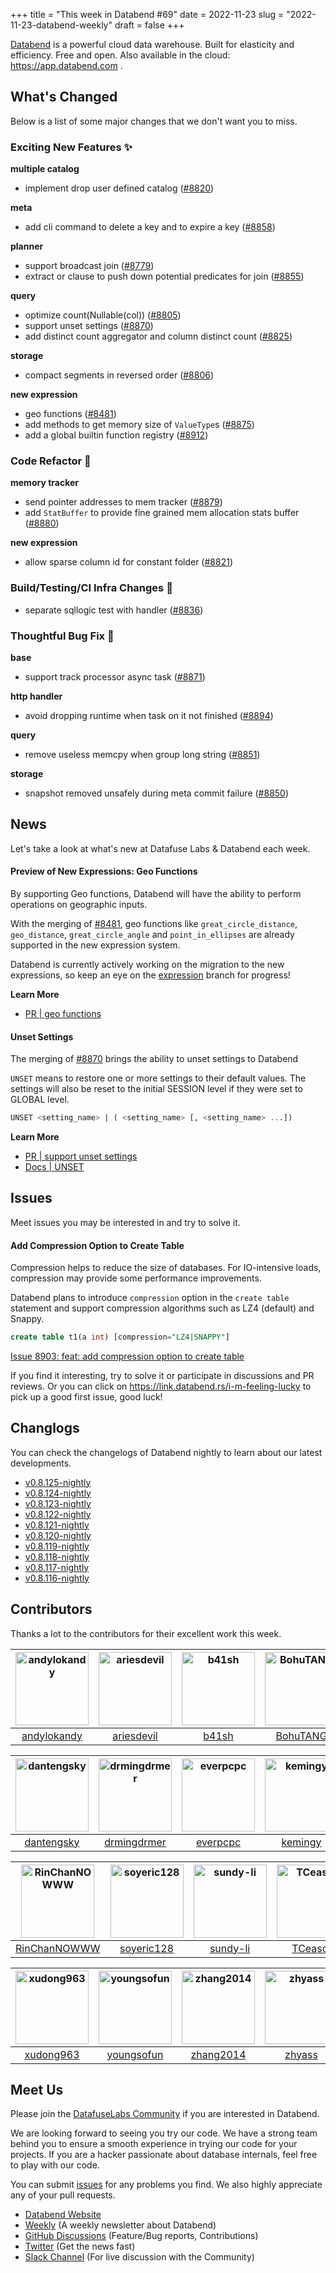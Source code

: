 +++
title = "This week in Databend #69"
date = 2022-11-23
slug = "2022-11-23-databend-weekly"
draft = false
+++

[Databend](https://github.com/datafuselabs/databend) is a powerful cloud data warehouse. Built for elasticity and efficiency. Free and open. Also available in the cloud: <https://app.databend.com> .

## What's Changed

Below is a list of some major changes that we don't want you to miss.

### Exciting New Features :sparkles:

**multiple catalog**

- implement drop user defined catalog ([#8820](https://github.com/datafuselabs/databend/pull/8820))

**meta**

- add cli command to delete a key and to expire a key ([#8858](https://github.com/datafuselabs/databend/pull/8858))

**planner**

- support broadcast join ([#8779](https://github.com/datafuselabs/databend/pull/8779))
- extract or clause to push down potential predicates for join ([#8855](https://github.com/datafuselabs/databend/pull/8855))

**query**

- optimize count(Nullable(col)) ([#8805](https://github.com/datafuselabs/databend/pull/8805))
- support unset settings ([#8870](https://github.com/datafuselabs/databend/pull/8870))
- add distinct count aggregator and column distinct count ([#8825](https://github.com/datafuselabs/databend/pull/8825))

**storage**

- compact segments in reversed order ([#8806](https://github.com/datafuselabs/databend/pull/8793))

**new expression**

- geo functions ([#8481](https://github.com/datafuselabs/databend/pull/8481))
- add methods to get memory size of `ValueType`s ([#8875](https://github.com/datafuselabs/databend/pull/8875))
- add a global builtin function registry ([#8912](https://github.com/datafuselabs/databend/pull/8912))

### Code Refactor :tada:

**memory tracker**

- send pointer addresses to mem tracker ([#8879](https://github.com/datafuselabs/databend/pull/8879))
- add `StatBuffer` to provide fine grained mem allocation stats buffer ([#8880](https://github.com/datafuselabs/databend/pull/8880))

**new expression**

- allow sparse column id for constant folder ([#8821](https://github.com/datafuselabs/databend/pull/8821))

### Build/Testing/CI Infra Changes :electric_plug:

- separate sqllogic test with handler ([#8836](https://github.com/datafuselabs/databend/pull/8836))

### Thoughtful Bug Fix :wrench:

**base**

- support track processor async task ([#8871](https://github.com/datafuselabs/databend/pull/8871))

**http handler**

- avoid dropping runtime when task on it not finished ([#8894](https://github.com/datafuselabs/databend/pull/8894))

**query**

- remove useless memcpy when group long string ([#8851](https://github.com/datafuselabs/databend/pull/8851))

**storage**

- snapshot removed unsafely during meta commit failure ([#8850](https://github.com/datafuselabs/databend/pull/8850))

## News

Let's take a look at what's new at Datafuse Labs & Databend each week.

#### Preview of New Expressions: Geo Functions

By supporting Geo functions, Databend will have the ability to perform operations on geographic inputs.

With the merging of [#8481](https://github.com/datafuselabs/databend/pull/8481), geo functions like `great_circle_distance`, `geo_distance`, `great_circle_angle` and `point_in_ellipses` are already supported in the new expression system.

Databend is currently actively working on the migration to the new expressions, so keep an eye on the [expression](https://github.com/datafuselabs/databend/tree/expression) branch for progress!

**Learn More**

- [PR | geo functions](https://github.com/datafuselabs/databend/pull/8481)

#### Unset Settings

The merging of [#8870](https://github.com/datafuselabs/databend/pull/8870) brings the ability to unset settings to Databend

`UNSET` means to restore one or more settings to their default values. The settings will also be reset to the initial SESSION level if they were set to GLOBAL level.

```sql
UNSET <setting_name> | ( <setting_name> [, <setting_name> ...])
```

**Learn More**

- [PR | support unset settings](https://github.com/datafuselabs/databend/pull/8870)
- [Docs | UNSET](https://databend.rs/doc/sql-commands/setting-cmds/unset)

## Issues

Meet issues you may be interested in and try to solve it.

#### Add Compression Option to Create Table

Compression helps to reduce the size of databases. For IO-intensive loads, compression may provide some performance improvements.

Databend plans to introduce `compression` option in the `create table` statement and support compression algorithms such as LZ4 (default) and Snappy.

```sql
create table t1(a int) [compression="LZ4|SNAPPY"]
```

[Issue 8903: feat: add compression option to create table](https://github.com/datafuselabs/databend/issues/8903)

If you find it interesting, try to solve it or participate in discussions and PR reviews. Or you can click on <https://link.databend.rs/i-m-feeling-lucky> to pick up a good first issue, good luck!

## Changlogs

You can check the changelogs of Databend nightly to learn about our latest developments.

- [v0.8.125-nightly](https://github.com/datafuselabs/databend/releases/tag/v0.8.125-nightly)
- [v0.8.124-nightly](https://github.com/datafuselabs/databend/releases/tag/v0.8.124-nightly)
- [v0.8.123-nightly](https://github.com/datafuselabs/databend/releases/tag/v0.8.123-nightly)
- [v0.8.122-nightly](https://github.com/datafuselabs/databend/releases/tag/v0.8.122-nightly)
- [v0.8.121-nightly](https://github.com/datafuselabs/databend/releases/tag/v0.8.121-nightly)
- [v0.8.120-nightly](https://github.com/datafuselabs/databend/releases/tag/v0.8.120-nightly)
- [v0.8.119-nightly](https://github.com/datafuselabs/databend/releases/tag/v0.8.119-nightly)
- [v0.8.118-nightly](https://github.com/datafuselabs/databend/releases/tag/v0.8.118-nightly)
- [v0.8.117-nightly](https://github.com/datafuselabs/databend/releases/tag/v0.8.117-nightly)
- [v0.8.116-nightly](https://github.com/datafuselabs/databend/releases/tag/v0.8.116-nightly)


## Contributors

Thanks a lot to the contributors for their excellent work this week.

[<img alt="andylokandy" src="https://avatars.githubusercontent.com/u/9637710?v=4&s=117" width="117">](https://github.com/andylokandy) |[<img alt="ariesdevil" src="https://avatars.githubusercontent.com/u/7812909?v=4&s=117" width="117">](https://github.com/ariesdevil) |[<img alt="b41sh" src="https://avatars.githubusercontent.com/u/1070352?v=4&s=117" width="117">](https://github.com/b41sh) |[<img alt="BohuTANG" src="https://avatars.githubusercontent.com/u/172204?v=4&s=117" width="117">](https://github.com/BohuTANG) |[<img alt="Chasen-Zhang" src="https://avatars.githubusercontent.com/u/15354455?v=4&s=117" width="117">](https://github.com/Chasen-Zhang) |[<img alt="ClSlaid" src="https://avatars.githubusercontent.com/u/44747719?v=4&s=117" width="117">](https://github.com/ClSlaid) |
:---: |:---: |:---: |:---: |:---: |:---: |
[andylokandy](https://github.com/andylokandy) |[ariesdevil](https://github.com/ariesdevil) |[b41sh](https://github.com/b41sh) |[BohuTANG](https://github.com/BohuTANG) |[Chasen-Zhang](https://github.com/Chasen-Zhang) |[ClSlaid](https://github.com/ClSlaid) |

[<img alt="dantengsky" src="https://avatars.githubusercontent.com/u/22081156?v=4&s=117" width="117">](https://github.com/dantengsky) |[<img alt="drmingdrmer" src="https://avatars.githubusercontent.com/u/44069?v=4&s=117" width="117">](https://github.com/drmingdrmer) |[<img alt="everpcpc" src="https://avatars.githubusercontent.com/u/1808802?v=4&s=117" width="117">](https://github.com/everpcpc) |[<img alt="kemingy" src="https://avatars.githubusercontent.com/u/12974685?v=4&s=117" width="117">](https://github.com/kemingy) |[<img alt="lichuang" src="https://avatars.githubusercontent.com/u/1998569?v=4&s=117" width="117">](https://github.com/lichuang) |[<img alt="mergify[bot]" src="https://avatars.githubusercontent.com/in/10562?v=4&s=117" width="117">](https://github.com/apps/mergify) |
:---: |:---: |:---: |:---: |:---: |:---: |
[dantengsky](https://github.com/dantengsky) |[drmingdrmer](https://github.com/drmingdrmer) |[everpcpc](https://github.com/everpcpc) |[kemingy](https://github.com/kemingy) |[lichuang](https://github.com/lichuang) |[mergify[bot]](https://github.com/apps/mergify) |

[<img alt="RinChanNOWWW" src="https://avatars.githubusercontent.com/u/33975039?v=4&s=117" width="117">](https://github.com/RinChanNOWWW) |[<img alt="soyeric128" src="https://avatars.githubusercontent.com/u/106025534?v=4&s=117" width="117">](https://github.com/soyeric128) |[<img alt="sundy-li" src="https://avatars.githubusercontent.com/u/3325189?v=4&s=117" width="117">](https://github.com/sundy-li) |[<img alt="TCeason" src="https://avatars.githubusercontent.com/u/33082201?v=4&s=117" width="117">](https://github.com/TCeason) |[<img alt="wubx" src="https://avatars.githubusercontent.com/u/320680?v=4&s=117" width="117">](https://github.com/wubx) |[<img alt="Xuanwo" src="https://avatars.githubusercontent.com/u/5351546?v=4&s=117" width="117">](https://github.com/Xuanwo) |
:---: |:---: |:---: |:---: |:---: |:---: |
[RinChanNOWWW](https://github.com/RinChanNOWWW) |[soyeric128](https://github.com/soyeric128) |[sundy-li](https://github.com/sundy-li) |[TCeason](https://github.com/TCeason) |[wubx](https://github.com/wubx) |[Xuanwo](https://github.com/Xuanwo) |

[<img alt="xudong963" src="https://avatars.githubusercontent.com/u/41979257?v=4&s=117" width="117">](https://github.com/xudong963) |[<img alt="youngsofun" src="https://avatars.githubusercontent.com/u/5782159?v=4&s=117" width="117">](https://github.com/youngsofun) |[<img alt="zhang2014" src="https://avatars.githubusercontent.com/u/8087042?v=4&s=117" width="117">](https://github.com/zhang2014) |[<img alt="zhyass" src="https://avatars.githubusercontent.com/u/34016424?v=4&s=117" width="117">](https://github.com/zhyass) | | |
:---: |:---: |:---: |:---: |:---: |:---: |
[xudong963](https://github.com/xudong963) |[youngsofun](https://github.com/youngsofun) |[zhang2014](https://github.com/zhang2014) |[zhyass](https://github.com/zhyass) | | |

## Meet Us

Please join the [DatafuseLabs Community](https://github.com/datafuselabs/) if you are interested in Databend.

We are looking forward to seeing you try our code. We have a strong team behind you to ensure a smooth experience in trying our code for your projects.
If you are a hacker passionate about database internals, feel free to play with our code.

You can submit [issues](https://github.com/datafuselabs/databend/issues) for any problems you find. We also highly appreciate any of your pull requests.

- [Databend Website](https://databend.rs)
- [Weekly](https://weekly.databend.rs/) (A weekly newsletter about Databend)
- [GitHub Discussions](https://github.com/datafuselabs/databend/discussions) (Feature/Bug reports, Contributions)
- [Twitter](https://twitter.com/Datafuse_Labs) (Get the news fast)
- [Slack Channel](https://link.databend.rs/join-slack) (For live discussion with the Community)
